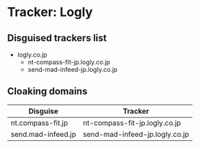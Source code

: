 # Tracker: Logly

## Disguised trackers list

* logly.co.jp
    * nt-compass-fit-jp.logly.co.jp
    * send-mad-infeed-jp.logly.co.jp

## Cloaking domains

| Disguise | Tracker |
| ---- | ---- |
| nt.compass-fit.jp | nt-compass-fit-jp.logly.co.jp |
| send.mad-infeed.jp | send-mad-infeed-jp.logly.co.jp |